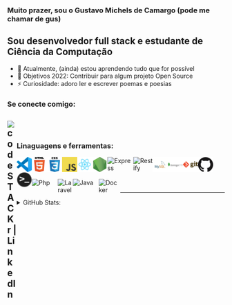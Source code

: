 
[linkedin]:https://www.linkedin.com/in/gustavo-michels-de-camargo/

### Muito prazer, sou o Gustavo Michels de Camargo (pode me chamar de gus)


## Sou desenvolvedor full stack e estudante de Ciência da Computação
- 🌱 Atualmente, (ainda) estou aprendendo tudo que for possível
-  🥅 Objetivos 2022: Contribuir para algum projeto Open Source
-   ⚡ Curiosidade: adoro ler e escrever poemas e poesias

### Se conecte comigo:
[<img align="left" alt="codeSTACKr | LinkedIn" width="22px" src="https://cdn.jsdelivr.net/npm/simple-icons@v3/icons/linkedin.svg" />][linkedin]
<br>
---
### Linaguagens e ferramentas:
<img align="left" alt="Visual Studio Code" width="35px" src="https://raw.githubusercontent.com/github/explore/80688e429a7d4ef2fca1e82350fe8e3517d3494d/topics/visual-studio-code/visual-studio-code.png" />
<img align="left" alt="HTML5" width="35px" src="https://raw.githubusercontent.com/github/explore/80688e429a7d4ef2fca1e82350fe8e3517d3494d/topics/html/html.png" />
<img align="left" alt="CSS3" width="35px" src="https://raw.githubusercontent.com/github/explore/80688e429a7d4ef2fca1e82350fe8e3517d3494d/topics/css/css.png" />
<img align="left" alt="JavaScript" width="35px" src="https://raw.githubusercontent.com/github/explore/80688e429a7d4ef2fca1e82350fe8e3517d3494d/topics/javascript/javascript.png" />
<img align="left" alt="React" width="35px" src="https://raw.githubusercontent.com/github/explore/80688e429a7d4ef2fca1e82350fe8e3517d3494d/topics/react/react.png" />
<img align="left" alt="Node.js" width="35px" src="https://raw.githubusercontent.com/github/explore/80688e429a7d4ef2fca1e82350fe8e3517d3494d/topics/nodejs/nodejs.png" />
<img align="left" alt="Express" width="60px" src="https://img2.gratispng.com/20180614/aut/kisspng-node-js-express-js-javascript-solution-stack-web-a-5b22b9d544a3c5.7437956215290024532812.jpg" />
<img align="left" alt="Restify" width="45px" src="https://avatars.githubusercontent.com/u/6948699?s=280&v=4" />
<img align="left" alt="MySQL" width="35px" src="https://raw.githubusercontent.com/github/explore/80688e429a7d4ef2fca1e82350fe8e3517d3494d/topics/mysql/mysql.png" />
<img align="left" alt="MongoDB" width="35px" src="https://raw.githubusercontent.com/github/explore/80688e429a7d4ef2fca1e82350fe8e3517d3494d/topics/mongodb/mongodb.png" />
<img align="left" alt="Git" width="35px" src="https://raw.githubusercontent.com/github/explore/80688e429a7d4ef2fca1e82350fe8e3517d3494d/topics/git/git.png" />
<img align="left" alt="GitHub" width="35px" src="https://raw.githubusercontent.com/github/explore/78df643247d429f6cc873026c0622819ad797942/topics/github/github.png" />
<img align="left" alt="Terminal" width="35px" src="https://raw.githubusercontent.com/github/explore/80688e429a7d4ef2fca1e82350fe8e3517d3494d/topics/terminal/terminal.png" />
<br>
<br>
<br>
<img align="left" alt="Php" width="60px" src="https://upload.wikimedia.org/wikipedia/commons/thumb/2/27/PHP-logo.svg/800px-PHP-logo.svg.png" />
<img align="left" alt="Laravel" width="35px" src="https://upload.wikimedia.org/wikipedia/commons/thumb/9/9a/Laravel.svg/1200px-Laravel.svg.png" />
<img align="left" alt="Java" width="60px" src="https://inforchannel.com.br/wp-content/uploads/2021/03/e2d2f80e-java-logo-1.png" />
<img align="left" alt="Docker" width="50px" src="https://img.mandic.com.br/blog/2015/01/homepage-docker-logo.png" />
<br>

---

<details>
  <summary>GitHub Stats:</summary>

  <img align="left" alt="codeSTACKr's GitHub Stats" src="https://github-readme-stats.codestackr.vercel.app/api?username=gusscamargo&show_icons=true&hide_border=true" />

</details> 
